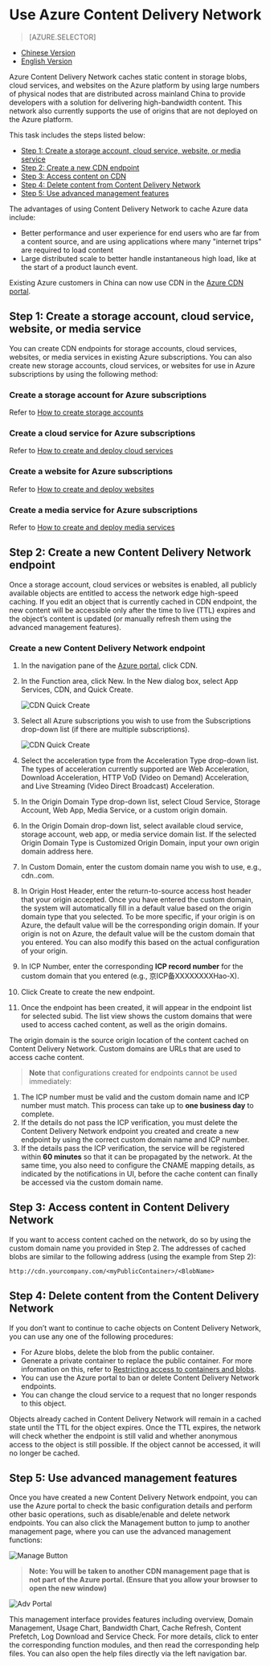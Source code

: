 # Use Azure Content Delivery Network

> [AZURE.SELECTOR]
- [Chinese Version](/documentation/articles/cdn-how-to-use)
- [English Version](/documentation/articles/cdn-enus-how-to-use)


Azure Content Delivery Network caches static content in storage blobs, cloud services, and websites on the Azure platform by using large numbers of physical nodes that are distributed across mainland China to provide developers with a solution for delivering high-bandwidth content. This network also currently supports the use of origins that are not deployed on the Azure platform.

This task includes the steps listed below:

+ [Step 1: Create a storage account, cloud service, website, or media service](#step1)
+ [Step 2: Create a new CDN endpoint](#step2)
+ [Step 3: Access content on CDN](#step3)
+ [Step 4: Delete content from Content Delivery Network](#step4)
+ [Step 5: Use advanced management features](#step5)

The advantages of using Content Delivery Network to cache Azure data include:

- Better performance and user experience for end users who are far from a content source, and are using applications where many "internet trips" are required to load content
- Large distributed scale to better handle instantaneous high load, like at the start of a product launch event. 

Existing Azure customers in China can now use CDN in the [Azure CDN portal](https://manage.windowsazure.cn/).

## Step 1: Create a storage account, cloud service, website, or media service<a id="step1"></a>
You can create CDN endpoints for storage accounts, cloud services, websites, or media services in existing Azure subscriptions. You can also create new storage accounts, cloud services, or websites for use in Azure subscriptions by using the following method:

### Create a storage account for Azure subscriptions
Refer to [How to create storage accounts](/zh-cn/documentation/articles/storage-create-storage-account/)

### Create a cloud service for Azure subscriptions
Refer to [How to create and deploy cloud services](/zh-cn/documentation/articles/cloud-services-how-to-create-deploy/)

### Create a website for Azure subscriptions
Refer to [How to create and deploy websites](/zh-cn/documentation/articles/web-sites-create-deploy/)

### Create a media service for Azure subscriptions
Refer to [How to create and deploy media services](/documentation/articles/media-services-create-account/)

## Step 2: Create a new Content Delivery Network endpoint<a id="step2"></a>
Once a storage account, cloud services or websites is enabled, all publicly available objects are entitled to access the network edge high-speed caching. If you edit an object that is currently cached in CDN endpoint, the new content will be accessible only after the time to live (TTL) expires and the object’s content is updated (or manually refresh them using the advanced management features).

### Create a new Content Delivery Network endpoint
1. In the navigation pane of the [Azure portal](https://manage.windowsazure.cn/), click CDN.
2. In the Function area, click New. In the New dialog box, select App Services, CDN, and Quick Create.

    ![CDN Quick Create][1]
3. Select all Azure subscriptions you wish to use from the Subscriptions drop-down list (if there are multiple subscriptions).

    ![CDN Quick Create][2]
4. Select the acceleration type from the Acceleration Type drop-down list. The types of acceleration currently supported are Web Acceleration, Download Acceleration, HTTP VoD (Video on Demand) Acceleration, and Live Streaming (Video Direct Broadcast) Acceleration.
5. In the Origin Domain Type drop-down list, select Cloud Service, Storage Account, Web App, Media Service, or a custom origin domain.
6. In the Origin Domain drop-down list, select available cloud service, storage account, web app, or media service domain list. If the selected Origin Domain Type is Customized Origin Domain, input your own origin domain address here.
7. In Custom Domain, enter the custom domain name you wish to use, e.g., cdn.<yourcompany>.com.
8. In Origin Host Header, enter the return-to-source access host header that your origin accepted. Once you have entered the custom domain, the system will automatically fill in a default value based on the origin domain type that you selected. To be more specific, if your origin is on Azure, the default value will be the corresponding origin domain. If your origin is not on Azure, the default value will be the custom domain that you entered. You can also modify this based on the actual configuration of your origin.
9. In ICP Number, enter the corresponding **ICP record number** for the custom domain that you entered (e.g., 京ICP备XXXXXXXXHao-X).
10. Click Create to create the new endpoint.
11. Once the endpoint has been created, it will appear in the endpoint list for selected subid. The list view shows the custom domains that were used to access cached content, as well as the origin domains.

The origin domain is the source origin location of the content cached on Content Delivery Network. Custom domains are URLs that are used to access cache content.
> **Note** that configurations created for endpoints cannot be used immediately:

1. The ICP number must be valid and the custom domain name and ICP number must match. This process can take up to **one business day** to complete.
2. If the details do not pass the ICP verification, you must delete the Content Delivery Network endpoint you created and create a new endpoint by using the correct custom domain name and ICP number.
3. If the details pass the ICP verification, the service will be registered within **60 minutes** so that it can be propagated by the network. At the same time, you also need to configure the CNAME mapping details, as indicated by the notifications in UI, before the cache content can finally be accessed via the custom domain name.

## Step 3: Access content in Content Delivery Network<a id="step3"></a>
If you want to access content cached on the network, do so by using the custom domain name you provided in Step 2. The addresses of cached blobs are similar to the following address (using the example from Step 2):

`http://cdn.yourcompany.com/<myPublicContainer>/<BlobName>`

## Step 4: Delete content from the Content Delivery Network<a id="step4"></a>
If you don’t want to continue to cache objects on Content Delivery Network, you can use any one of the following procedures:

- For Azure blobs, delete the blob from the public container.
- Generate a private container to replace the public container. For more information on this, refer to [Restricting access to containers and blobs](http://msdn.microsoft.com/zh-cn/library/dd179354.aspx).
- You can use the Azure portal to ban or delete Content Delivery Network endpoints.
- You can change the cloud service to a request that no longer responds to this object.

Objects already cached in Content Delivery Network will remain in a cached state until the TTL for the object expires. Once the TTL expires, the network will check whether the endpoint is still valid and whether anonymous access to the object is still possible. If the object cannot be accessed, it will no longer be cached.


## Step 5: Use advanced management features<a id="step5"></a>
Once you have created a new Content Delivery Network endpoint, you can use the Azure portal to check the basic configuration details and perform other basic operations, such as disable/enable and delete network endpoints. You can also click the Management button to jump to another management page, where you can use the advanced management functions:

![Manage Button][3]
> **Note: You will be taken to another CDN management page that is not part of the Azure portal. (Ensure that you allow your browser to open the new window)**

![Adv Portal][4]

This management interface provides features including overview, Domain Management, Usage Chart, Bandwidth Chart, Cache Refresh, Content Prefetch, Log Download and Service Check. For more details, click to enter the corresponding function modules, and then read the corresponding help files. You can also open the help files directly via the left navigation bar.

<!--Image references-->
[1]: ./media/cdn/001.png
[2]: ./media/cdn/002.png
[3]: ./media/cdn/003.png
[4]: ./media/cdn/004.png

<!---HONumber=CDN_1201_2015-->